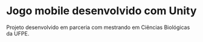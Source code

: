 # Jogo mobile desenvolvido com Unity
 Projeto desenvolvido em parceria com mestrando em Ciências Biológicas da UFPE.

